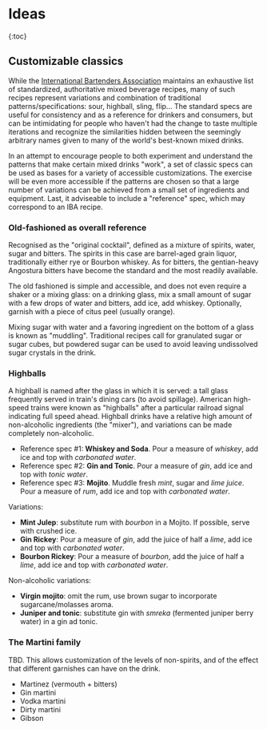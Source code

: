 # Ideas
{:toc}

## Customizable classics
While the [International Bartenders Association](https://iba-world.com) maintains an exhaustive list of standardized, authoritative mixed beverage recipes, many of such recipes represent variations and combination of traditional patterns/specifications: sour, highball, sling, flip... The standard specs are useful for consistency and as a reference for drinkers and consumers, but can be intimidating for people who haven't had the change to taste multiple iterations and recognize the similarities hidden between the seemingly arbitrary names given to many of the world's best-known mixed drinks.

In an attempt to encourage people to both experiment and understand the patterns that make certain mixed drinks "work", a set of classic specs can be used as bases for a variety of accessible customizations. The exercise will be even more accessible if the patterns are chosen so that a large number of variations can be achieved from a small set of ingredients and equipment. Last, it adviseable to include a "reference" spec, which may correspond to an IBA recipe.

### Old-fashioned as overall reference
Recognised as the "original cocktail", defined as a mixture of spirits, water, sugar and bitters. The spirits in this case are barrel-aged grain liquor, traditionally either rye or Bourbon whiskey. As for bitters, the gentian-heavy Angostura bitters have become the standard and the most readily available.

The old fashioned is simple and accessible, and does not even require a shaker or a mixing glass: on a drinking glass, mix a small amount of sugar with a few drops of water and bitters, add ice, add whiskey. Optionally, garnish with a piece of citus peel (usually orange).

Mixing sugar with water and a favoring ingredient on the bottom of a glass is known as "muddling". Traditional recipes call for granulated sugar or sugar cubes, but powdered sugar can be used to avoid leaving undissolved sugar crystals in the drink. 

### Highballs
A highball is named after the glass in which it is served: a tall glass frequently served in train's dining cars (to avoid spillage). American high-speed trains were known as "highballs" after a particular railroad signal indicating full speed ahead. Highball drinks have a relative high amount of non-alcoholic ingredients (the "mixer"), and variations can be made completely non-alcoholic.

- Reference spec #1: **Whiskey and Soda**. Pour a measure of *whiskey*, add ice and top with *carbonated water*.
- Reference spec #2: **Gin and Tonic**. Pour a measure of *gin*, add ice and top with *tonic water*.
- Reference spec #3: **Mojito**. Muddle fresh *mint*, sugar and *lime juice*. Pour a measure of *rum*, add ice and top with *carbonated water*.

Variations:
- **Mint Julep**: substitute rum with *bourbon* in a Mojito. If possible, serve with crushed ice.
- **Gin Rickey**: Pour a measure of *gin*, add the juice of half a *lime*, add ice and top with *carbonated water*.
- **Bourbon Rickey**: Pour a measure of *bourbon*, add the juice of half a *lime*, add ice and top with *carbonated water*.

Non-alcoholic variations:
- **Virgin mojito**: omit the rum, use brown sugar to incorporate sugarcane/molasses aroma.
- **Juniper and tonic**: substitute gin with *smreka* (fermented juniper berry water) in a gin ad tonic.

### The Martini family
TBD. This allows customization of the levels of non-spirits, and of the effect that different garnishes can have on the drink. 

- Martinez (vermouth + bitters)
- Gin martini
- Vodka martini
- Dirty martini
- Gibson
